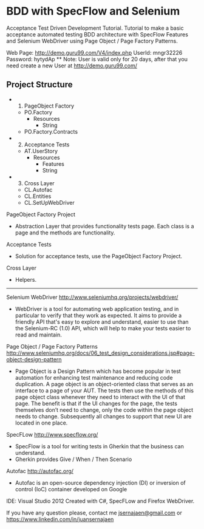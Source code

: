 # BDD with SpecFlow and Selenium
Acceptance Test Driven Development Tutorial.
Tutorial to make a basic acceptance automated testing BDD architecture with SpecFlow Features and Selenium WebDriver  using Page Object / Page Factory Patterns.

Web Page: http://demo.guru99.com/V4/index.php
UserId: mngr32226
Password: hytydAp
** Note: User is valid only for 20 days, after that you need create a new User at http://demo.guru99.com/

Project Structure
---------------------------------------
- 1. PageObject Factory
	- PO.Factory
		- Resources
			+ String
	+ PO.Factory.Contracts
- 2. Acceptance Tests
	- AT.UserStory
		- Resources
			+ Features
			+ String
- 3. Cross Layer
	+ CL.Autofac
	+ CL.Entities
	+ CL.SetUpWebDriver

PageObject Factory Project
- Abstraction Layer that provides functionality tests page. Each class is a page and the methods are functionality.

Acceptance Tests
- Solution for acceptance tests, use the PageObject Factory Project.

Cross Layer
- Helpers.
---------------------------------------

Selenium WebDriver http://www.seleniumhq.org/projects/webdriver/
- WebDriver is a tool for automating web application testing, and in particular to verify that they work as expected. It aims to provide a friendly API that's easy to explore and understand, easier to use than the Selenium-RC (1.0) API, which will help to make your tests easier to read and maintain.

Page Object / Page Factory Patterns  http://www.seleniumhq.org/docs/06_test_design_considerations.jsp#page-object-design-pattern
- Page Object is a Design Pattern which has become popular in test automation for enhancing test maintenance and reducing code duplication. A page object is an object-oriented class that serves as an interface to a page of your AUT. The tests then use the methods of this page object class whenever they need to interact with the UI of that page. The benefit is that if the UI changes for the page, the tests themselves don’t need to change, only the code within the page object needs to change. Subsequently all changes to support that new UI are located in one place.

SpecFLow http://www.specflow.org/
 - SpecFlow is a tool for writing tests in Gherkin that the business can understand.
 - Gherkin provides Give / When / Then Scenario
 
 Autofac http://autofac.org/
 - Autofac is an open-source dependency injection (DI) or inversion of control (IoC) container developed on Google 

IDE: Visual Studio 2012
Created with C#, SpecFLow and Firefox WebDriver.

If you have any question please, contact me jsernajaen@gmail.com or https://www.linkedin.com/in/juansernajaen